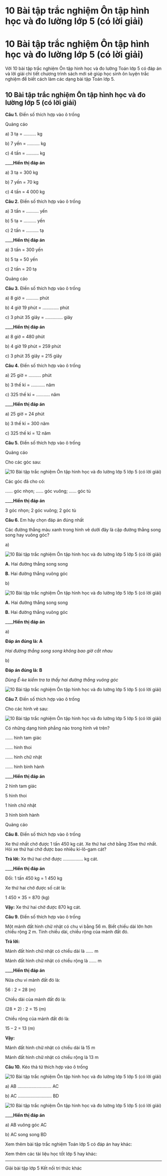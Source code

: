 # 10 Bài tập trắc nghiệm Ôn tập hình học và đo lường lớp 5 (có lời giải)

# 10 Bài tập trắc nghiệm Ôn tập hình học và đo lường lớp 5 (có lời giải)

Với 10 bài tập trắc nghiệm Ôn tập hình học và đo lường Toán lớp 5 có đáp án và lời giải chi tiết chương trình sách mới sẽ giúp học sinh ôn luyện trắc nghiệm để biết cách làm các dạng bài tập Toán lớp 5.

## 10 Bài tập trắc nghiệm Ôn tập hình học và đo lường lớp 5 (có lời giải)

**Câu 1.** Điền số thích hợp vào ô trống

Quảng cáo

a) 3 tạ = ………. kg

b) 7 yến = ………. kg

c) 4 tấn = ………. kg

____**Hiển thị đáp án**

a) 3 tạ = 300 kg

b) 7 yến = 70 kg

c) 4 tấn = 4 000 kg

**Câu 2.** Điền số thích hợp vào ô trống

a) 3 tấn = ………. yến

b) 5 tạ = ………. yến

c) 2 tấn = ………. tạ

____**Hiển thị đáp án**

a) 3 tấn = 300 yến

b) 5 tạ = 50 yến

c) 2 tấn = 20 tạ 

Quảng cáo

**Câu 3.** Điền số thích hợp vào ô trống

a) 8 giờ = ………. phút

b) 4 giờ 19 phút = …………. phút

c) 3 phút 35 giây = ………….. giây

____**Hiển thị đáp án**

a) 8 giờ = 480 phút

b) 4 giờ 19 phút = 259 phút

c) 3 phút 35 giây = 215 giây

**Câu 4.** Điền số thích hợp vào ô trống

a) 25 giờ = ………. phút

b) 3 thế kỉ = ……….. năm

c) 325 thế kỉ = ……….. năm

____**Hiển thị đáp án**

a) 25 giờ = 24 phút

b) 3 thế kỉ = 300 năm

c) 325 thế kỉ = 12 năm

**Câu 5.** Điền số thích hợp vào ô trống

Quảng cáo

Cho các góc sau:

![10 Bài tập trắc nghiệm Ôn tập hình học và đo lường lớp 5 lớp 5 \(có lời giải\)](https://vietjack.com/toan-5-kn/images/trac-nghiem-bai-8-on-tap-hinh-hoc-va-do-luong.PNG)

Các góc đã cho có: 

…… góc nhọn; …… góc vuông; …… góc tù

____**Hiển thị đáp án**

3 góc nhọn; 2 góc vuông; 2 góc tù

**Câu 6.** Em hãy chọn đáp án đúng nhất

Các đường thẳng màu xanh trong hình vẽ dưới đây là cặp đường thẳng song song hay vuông góc?

a) 

![10 Bài tập trắc nghiệm Ôn tập hình học và đo lường lớp 5 lớp 5 \(có lời giải\)](https://vietjack.com/toan-5-kn/images/trac-nghiem-bai-8-on-tap-hinh-hoc-va-do-luong-1.PNG)

**A.** Hai đường thẳng song song

**B.** Hai đường thẳng vuông góc

b) 

![10 Bài tập trắc nghiệm Ôn tập hình học và đo lường lớp 5 lớp 5 \(có lời giải\)](https://vietjack.com/toan-5-kn/images/trac-nghiem-bai-8-on-tap-hinh-hoc-va-do-luong-1.PNG)

**A.** Hai đường thẳng song song

**B.** Hai đường thẳng vuông góc

____**Hiển thị đáp án**

a) 

**Đáp án đúng là: A**

_Hai đường thẳng song song không bao giờ cắt nhau_

b) 

**Đáp án đúng là: B**

_Dùng Ê-ke kiểm tra ta thấy hai đường thẳng vuông góc_

![10 Bài tập trắc nghiệm Ôn tập hình học và đo lường lớp 5 lớp 5 \(có lời giải\)](https://vietjack.com/toan-5-kn/images/trac-nghiem-bai-8-on-tap-hinh-hoc-va-do-luong-1a.PNG)

**Câu 7.** Điền số thích hợp vào ô trống

Cho các hình vẽ sau:

![10 Bài tập trắc nghiệm Ôn tập hình học và đo lường lớp 5 lớp 5 \(có lời giải\)](https://vietjack.com/toan-5-kn/images/trac-nghiem-bai-8-on-tap-hinh-hoc-va-do-luong-2.PNG)

Có những dạng hình phẳng nào trong hình vẽ trên?

…… hình tam giác

…… hình thoi

…… hình chữ nhật

…… hình bình hành

____**Hiển thị đáp án**

2 hình tam giác

5 hình thoi

1 hình chữ nhật

3 hình bình hành

Quảng cáo

**Câu 8.** Điền số thích hợp vào ô trống

Xe thứ nhất chở được 1 tấn 450 kg cát. Xe thứ hai chở bằng 35xe thứ nhất. Hỏi xe thứ hai chở được bao nhiêu ki-lô-gam cát?

**__Trả lời:__** Xe thứ hai chở được ……………. kg cát.

____**Hiển thị đáp án**

Đổi: 1 tấn 450 kg = 1 450 kg

Xe thứ hai chở được số cát là:

1 450 × 35 = 870 (kg)

**Vậy:** Xe thứ hai chở được 870 kg cát.

**Câu 9.** Điền số thích hợp vào ô trống

Một mảnh đất hình chữ nhật có chu vi bằng 56 m. Biết chiều dài lớn hơn chiều rộng 2 m. Tính chiều dài, chiều rộng của mảnh đất đó.

**__Trả lời:__**

Mảnh đất hình chữ nhật có chiều dài là …… m

Mảnh đất hình chữ nhật có chiều rộng là …… m

____**Hiển thị đáp án**

Nửa chu vi mảnh đất đó là:

56 : 2 = 28 (m)

Chiều dài của mảnh đất đó là:

(28 + 2) : 2 = 15 (m)

Chiều rộng của mảnh đất đó là:

15 – 2 = 13 (m)

**Vậy:**

Mảnh đất hình chữ nhật có chiều dài là 15 m

Mảnh đất hình chữ nhật có chiều rộng là 13 m

**Câu 10.** Kéo thả từ thích hợp vào ô trống

![10 Bài tập trắc nghiệm Ôn tập hình học và đo lường lớp 5 lớp 5 \(có lời giải\)](https://vietjack.com/toan-5-kn/images/trac-nghiem-bai-8-on-tap-hinh-hoc-va-do-luong-2a.PNG)

a) AB ……………………… AC

b) AC ……………………… BD

![10 Bài tập trắc nghiệm Ôn tập hình học và đo lường lớp 5 lớp 5 \(có lời giải\)](https://vietjack.com/toan-5-kn/images/trac-nghiem-bai-8-on-tap-hinh-hoc-va-do-luong-2b.PNG)

____**Hiển thị đáp án**

a) AB vuông góc AC

b) AC song song BD

Xem thêm bài tập trắc nghiệm Toán lớp 5 có đáp án hay khác:

Xem thêm các tài liệu học tốt lớp 5 hay khác:

* * *

Giải bài tập lớp 5 Kết nối tri thức khác
